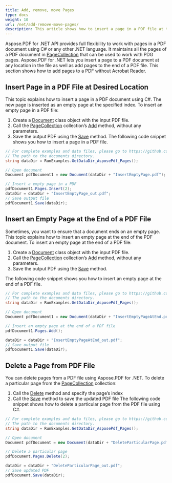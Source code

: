 ```yaml
---
title: Add, remove, move Pages
type: docs
weight: 10
url: /net/add-remove-move-pages/
description: This article shows how to insert a page in a PDF file at the desired location, how to Insert an empty page at the end of a PDF file, and explains how to delete a page from a PDF file with C#.
---
```


Aspose.PDF for .NET API provides full flexibility to work with pages in a PDF document using C# or any other .NET language. It maintains all the pages of a PDF document in [PageCollection](https://apireference.aspose.com/net/pdf/aspose.pdf/pagecollection) that can be used to work with PDG pages. 
Aspose.PDF for .NET lets you insert a page to a PDF document at any location in the file as well as add pages to the end of a PDF file. This section shows how to add pages to a PDF without Acrobat Reader. 

## Insert Page in a PDF File at Desired Location

This topic explains how to insert a page in a PDF document using C#. The new page is inserted as an empty page at the specified index. To insert an empty page in a PDF file:

1. Create a [Document](https://apireference.aspose.com/net/pdf/aspose.pdf/document) class object with the input PDF file.
1. Call the [PageCollection](https://apireference.aspose.com/net/pdf/aspose.pdf/pagecollection) collection’s [Add](https://apireference.aspose.com/net/pdf/aspose.pdf.pagecollection/add/methods/1) method, without any parameters.
1. Save the output PDF using the [Save](https://apireference.aspose.com/net/pdf/aspose.pdf.document/save/methods/4) method.
The following code snippet shows you how to insert a page in a PDF file.
```csharp
// For complete examples and data files, please go to https://github.com/aspose-pdf/Aspose.PDF-for-.NET
// The path to the documents directory.
string dataDir = RunExamples.GetDataDir_AsposePdf_Pages();

// Open document
Document pdfDocument1 = new Document(dataDir + "InsertEmptyPage.pdf");

// Insert a empty page in a PDF
pdfDocument1.Pages.Insert(2);
dataDir = dataDir + "InsertEmptyPage_out.pdf";
// Save output file
pdfDocument1.Save(dataDir);
```
## Insert an Empty Page at the End of a PDF File

Sometimes, you want to ensure that a document ends on an empty page. This topic explains how to insert an empty page at the end of the PDF document. To insert an empty page at the end of a PDF file:

1. Create a [Document](https://apireference.aspose.com/net/pdf/aspose.pdf/document) class object with the input PDF file.
1. Call the [PageCollection](https://apireference.aspose.com/net/pdf/aspose.pdf/pagecollection) collection’s [Add](https://apireference.aspose.com/net/pdf/aspose.pdf.pagecollection/add/methods/1) method, without any parameters.
1. Save the output PDF using the [Save](https://apireference.aspose.com/net/pdf/aspose.pdf.document/save/methods/4) method.

The following code snippet shows you how to insert an empty page at the end of a PDF file.
```csharp
// For complete examples and data files, please go to https://github.com/aspose-pdf/Aspose.PDF-for-.NET
// The path to the documents directory.
string dataDir = RunExamples.GetDataDir_AsposePdf_Pages();

// Open document
Document pdfDocument1 = new Document(dataDir + "InsertEmptyPageAtEnd.pdf");

// Insert an empty page at the end of a PDF file
pdfDocument1.Pages.Add();

dataDir = dataDir + "InsertEmptyPageAtEnd_out.pdf";
// Save output file
pdfDocument1.Save(dataDir);
```

## Delete a Page from PDF File

You can delete pages from a PDF file using Aspose.PDF for .NET. To delete a particular page from the [PageCollection](https://apireference.aspose.com/net/pdf/aspose.pdf/pagecollection) collection:

1. Call the [Delete](https://apireference.aspose.com/net/pdf/aspose.pdf/pagecollection/methods/delete) method and specify the page’s index
1. Call the [Save](https://apireference.aspose.com/net/pdf/aspose.pdf.document/save/methods/4) method to save the updated PDF file
The following code snippet shows how to delete a particular page from the PDF file using C#.
```csharp
// For complete examples and data files, please go to https://github.com/aspose-pdf/Aspose.PDF-for-.NET
// The path to the documents directory.
string dataDir = RunExamples.GetDataDir_AsposePdf_Pages();

// Open document
Document pdfDocument = new Document(dataDir + "DeleteParticularPage.pdf");

// Delete a particular page
pdfDocument.Pages.Delete(2);

dataDir = dataDir + "DeleteParticularPage_out.pdf";
// Save updated PDF
pdfDocument.Save(dataDir);
```
